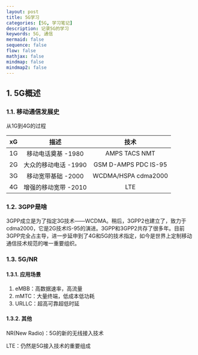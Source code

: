 ```yaml
---
layout: post
title: 5G学习
categories: [5G, 学习笔记]
description: 记录5G的学习
keywords: 5G, 通信
mermaid: false
sequence: false
flow: false
mathjax: false
mindmap: false
mindmap2: false
---
```


## 1. 5G概述

### 1.1. 移动通信发展史

从1G到4G的过程

| **xG** |       **描述**       |       **技术**       |
|:------:|:--------------------:|:--------------------:|
|   1G   |  移动电话奠基 -1980  |     AMPS TACS NMT    |
|   2G   | 大众的移动电话 -1990 | GSM D-AMPS PDC IS-95 |
|   3G   |  移动宽带基础 -2000  |  WCDMA/HSPA cdma2000 |
|   4G   | 增强的移动宽带 -2010 |          LTE         |

### 1.2. 3GPP是啥

3GPP成立是为了指定3G技术——WCDMA。稍后，3GPP2也建立了，致力于cdma2000，它是2G技术IS-95的演进。3GPP和3GPP2共存了很多年。目前3GPP完全占主导，进一步延申到了4G和5G的技术指定，如今是世界上定制移动通信技术规范的唯一重要组织。

### 1.3. 5G/NR

#### 1.3.1. 应用场景

1. eMBB：高数据速率，高流量
2. mMTC：大量终端，低成本低功耗
3. URLLC：超高可靠超低时延

#### 1.3.2. 其他

NR(New Radio)：5G的新的无线接入技术

LTE：仍然是5G接入技术的重要组成
